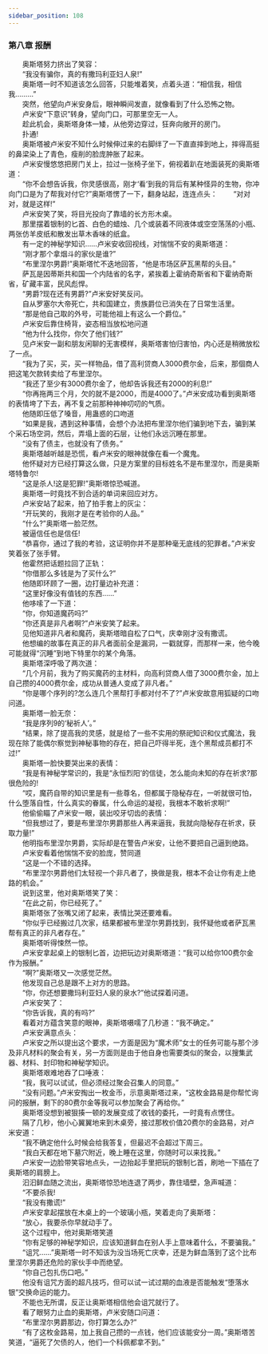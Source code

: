 ```yaml
---
sidebar_position: 108
---
```

### 第八章  报酬  


　　奥斯塔努力挤出了笑容：  
　　“我没有骗你，真的有撒玛利亚妇人泉!”  
　　奥斯塔一时不知道该怎么回答，只能堆着笑，点着头道：“相信我，相信我………”  
　　突然，他望向卢米安身后，眼神瞬间发直，就像看到了什么恐怖之物。  
　　卢米安“下意识”转身，望向门口，可那里空无一人。  
　　趁此机会，奥斯塔身体一矮，从他旁边穿过，狂奔向敞开的房门。  
　　扑通!  
　　奥斯塔被卢米安不知什么时候伸过来的右脚绊了一下直直摔到地上，摔得高挺的鼻梁染上了青色，瘦削的脸庞肿胀了起来。  
　　卢米安慢悠悠把房门关上，拉过一张椅子坐下，俯视着趴在地面装死的奥斯塔道：  
　　“你不会想告诉我，你灵感很高，刚才‘看’到我的背后有某种怪异的生物，你冲向门口是为了帮我对付它?”奥斯塔愣了一下，翻身站起，连连点头： 　　“对对对，就是这样!”  
　　卢米安笑了笑，将目光投向了靠墙的长方形木桌。  
　　那里摆着银制的匕首、白色的蜡烛、几个或装着不同液体或空空荡荡的小瓶、两张仿羊皮纸和散发出草木香味的纸盒。  
　　有一定的神秘学知识……卢米安收回视线，对惴惴不安的奥斯塔道：  
　　“刚才那个拿烟斗的家伙是谁?”  
　　“布里涅尔男爵!”奥斯塔忙不迭地回答，“他是市场区萨瓦黑帮的头目。”  
　　萨瓦是因蒂斯共和国一个内陆省的名字，紧挨着上霍纳奇斯省和下霍纳奇斯省，矿藏丰富，民风彪悍。  
　　“男爵?现在还有男爵?”卢米安好笑反问。  
　　自从罗塞尔大帝死亡，共和国建立，贵族爵位已消失在了日常生活里。  
　　“那是他自己取的外号，可能他祖上有这么一个爵位。”  
　　卢米安后靠住椅背，姿态相当放松地问道  
　　“他为什么找你，你欠了他们钱?”  
　　见卢米安一副和朋友闲聊的无害模样，奥斯塔害怕归害怕，内心还是稍微放松了一点。  
　　“我为了买，买，买一样物品，借了高利贷商人3000费尔金，后来，那個商人把这笔欠款转卖给了布里涅尔。  
　　“我还了至少有3000费尔金了，他却告诉我还有2000的利息!”  
　　“你再拖两三个月，欠的就不是2000，而是4000了。”卢米安成功看到奥斯塔的表情垮了下去，再不复之前那种神神叨叨的气质。  
　　他随即压低了嗓音，用蛊惑的口吻道  
　　“如果是我，遇到这种事情，会想个办法把布里涅尔他们骗到地下去，骗到某个采石场空洞，然后，弄塌上面的石层，让他们永远沉睡在那里。  
　　“没有了债主，也就没有了债务。”  
　　奥斯塔越听越是恐慌，看卢米安的眼神就像在看一个魔鬼。  
　　他怀疑对方已经打算这么做，只是方案里的目标姓名不是布里涅尔，而是奥斯塔特鲁尔!  
　　“这是杀人!这是犯罪!”奥斯塔惊恐喊道。  
　　奥斯塔一时竟找不到合适的单词来回应对方。  
　　卢米安站了起来，拍了拍手套上的灰尘：  
　　“开玩笑的，我刚才是在考验你的人品。”  
　　“什么?”奥斯塔一脸茫然。  
　　被逼信任也是信任!  
　　“恭喜你，通过了我的考验，这证明你并不是那种毫无底线的犯罪者。”卢米安笑着张了张手臂。  
　　他霍然把话题拉回了正轨：  
　　“你借那么多钱是为了买什么?”  
　　他随即环顾了一圈，边打量边补充道：  
　　“这里好像没有值钱的东西……”  
　　他哆嗦了一下道：  
　　“你，你知道魔药吗?”  
　　“你还真是非凡者啊?”卢米安笑了起来。  
　　见他知道非凡者和魔药，奥斯塔暗自松了口气，庆幸刚才没有撒谎。  
　　他想编的故事在真正的非凡者面前全是漏洞，一戳就穿，而那样一来，他今晚可能就得“沉睡”到地下特里尔的某个角落。  
　　奥斯塔深呼吸了两次道：  
　　“几个月前，我为了购买魔药的主材料，向高利贷商人借了3000费尔金，加上自己攒的4000费尔金，成功从普通人变成了非凡者。”  
　　“你是哪个序列的?怎么连几个黑帮打手都对付不了?”卢米安故意用狐疑的口吻问道。  
　　奥斯塔一脸无奈：  
　　“我是序列9的‘秘祈人’。”  
　　“结果，除了提高我的灵感，就是给了一些不实用的祭祀知识和仪式魔法，我现在除了能偶尔察觉到神秘事物的存在，把自己吓得半死，连个黑帮成员都打不过!”  
　　奥斯塔一脸快要哭出来的表情：  
　　“我是有神秘学常识的，我是“永恒烈阳’的信徒，怎么能向未知的存在祈求?那很危险的!  
　　“哎，魔药自带的知识里是有一些尊名，但都属于隐秘存在，一听就很可怕，什么堕落自性，什么真实的眷属，什么命运的凝视，我根本不敢祈求啊!”  
　　他偷偷瞄了卢米安一眼，装出咬牙切齿的表情：  
　　“但我想过了，要是布里涅尔男爵那些人再来逼我，我就向隐秘存在祈求，获取力量!”  
　　他明指布里涅尔男爵，实际却是在警告卢米安，让他不要把自己逼到绝路。  
　　卢米安看着他惴惴不安的脸庞，赞同道  
　　“这是一个不错的选择。  
　　“布里涅尔男爵他们太轻视一个非凡者了，换做是我，根本不会让你有走上绝路的机会。”  
　　说到这里，他对奥斯塔笑了笑：  
　　“在此之前，你已经死了。”  
　　奥斯塔张了张嘴又闭了起来，表情比哭还要难看。  
　　“你似乎已经搬过几次家，结果都被布里涅尔男爵找到，我怀疑他或者萨瓦黑帮有真正的非凡者存在。”  
　　奥斯塔听得悚然一惊。  
　　卢米安拿起桌上的银制匕首，边把玩边对奥斯塔道：“我可以给你100费尔金作为报酬。”  
　　“啊?”奥斯塔又一次感觉茫然。  
　　他发现自己总是跟不上对方的思路。  
　　“你，你还想要撒玛利亚妇人泉的泉水?”他试探着问道。  
　　卢米安笑了：  
　　“你告诉我，真的有吗?”  
　　看着对方蕴含笑意的眼神，奥斯塔嗫嚅了几秒道：“我不确定。”  
　　卢米安满意点头：  
　　卢米安之所以提出这个要求，一方面是因为“魔术师”女士的任务可能与那个涉及非凡材料的聚会有关，另一方面则是由于他自身也需要类似的聚会，以搜集武器、材料、封印物和神秘学知识。  
　　奥斯塔艰难地吞了口唾液：  
　　“我，我可以试试，但必须经过聚会召集人的同意。”  
　　“没有问题。”卢米安掏出一枚金币，示意奥斯塔过来，“这枚金路易是你帮忙询问的报酬，剩下的80费尔金等我可以参加聚会了再给你。”  
　　奥斯塔没想到被狠揍一顿的发展变成了收钱的委托，一时竟有点愣住。  
　　隔了几秒，他小心翼翼地来到木桌旁，接过那枚价值20费尔的金路易，对卢米安道：  
　　“我不确定他什么时候会给我答复，但最迟不会超过下周三。  
　　“我白天都在地下墓穴附近，晚上睡在这里，你随时可以来找我。”  
　　卢米安一边脸带笑容地点头，一边抬起手里把玩的银制匕首，刷地一下插在了奥斯塔的肩膀上。  
　　汩汩鲜血随之流出，奥斯塔惊恐地连退了两步，靠住墙壁，急声喊道：  
　　“不要杀我!  
　　“我没有撒谎!”  
　　卢米安拿起摆放在木桌上的一个玻璃小瓶，笑着走向了奥斯塔：  
　　“放心，我要杀你早就动手了。  
　　这个过程中，他对奥斯塔笑道  
　　“你有足够的神秘学知识，应该知道鲜血在别人手上意味着什么，不要骗我。”  
　　“诅咒……”奥斯塔一时不知该为没当场死亡庆幸，还是为鲜血落到了这个比布里涅尔男爵还危险的家伙手中而绝望。  
　　“你自己包扎伤口吧。”  
　　他没有诅咒方面的超凡技巧，但可以试一试过期的血液是否能触发“堕落水银”交换命运的能力。  
　　不能也无所谓，反正让奥斯塔相信他会诅咒就行了。  
　　看了眼努力止血的奥斯塔，卢米安随口问道：  
　　“布里涅尔男爵那边，你打算怎么办?”  
　　“有了这枚金路易，加上我自己攒的一点钱，他们应该能安分一周。”奥斯塔苦笑道，“逼死了欠债的人，他们一个科佩都拿不到。”  
